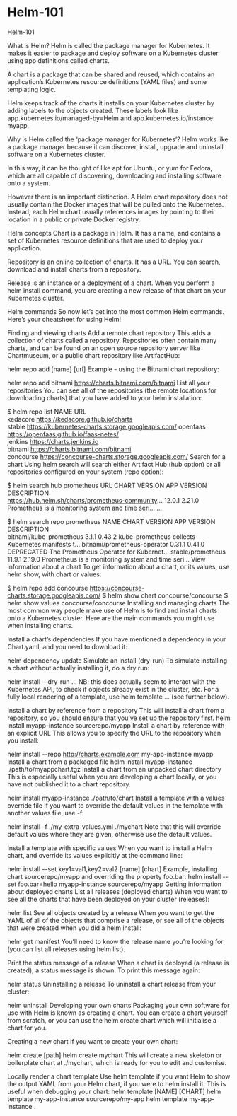 # Helm-101
Helm-101


What is Helm?
Helm is called the package manager for Kubernetes. It makes it easier to package and deploy software on a Kubernetes cluster using app definitions called charts.

A chart is a package that can be shared and reused, which contains an application’s Kubernetes resource definitions (YAML files) and some templating logic.

Helm keeps track of the charts it installs on your Kubernetes cluster by adding labels to the objects created. These labels look like app.kubernetes.io/managed-by=Helm and app.kubernetes.io/instance: myapp.

Why is Helm called the ‘package manager for Kubernetes’?
Helm works like a package manager because it can discover, install, upgrade and uninstall software on a Kubernetes cluster.

In this way, it can be thought of like apt for Ubuntu, or yum for Fedora, which are all capable of discovering, downloading and installing software onto a system.

However there is an important distinction. A Helm chart repository does not usually contain the Docker images that will be pulled onto the Kubernetes. Instead, each Helm chart usually references images by pointing to their location in a public or private Docker registry.

Helm concepts
Chart is a package in Helm. It has a name, and contains a set of Kubernetes resource definitions that are used to deploy your application.

Repository is an online collection of charts. It has a URL. You can search, download and install charts from a repository.

Release is an instance or a deployment of a chart. When you perform a helm install command, you are creating a new release of that chart on your Kubernetes cluster.

Helm commands
So now let’s get into the most common Helm commands. Here’s your cheatsheet for using Helm!

Finding and viewing charts
Add a remote chart repository
This adds a collection of charts called a repository. Repositories often contain many charts, and can be found on an open source repository server like Chartmuseum, or a public chart repository like ArtifactHub:

helm repo add [name] [url]
Example - using the Bitnami chart repository:

helm repo add bitnami https://charts.bitnami.com/bitnami
List all your repositories
You can see all of the repositories (the remote locations for downloading charts) that you have added to your helm installation:

$ helm repo list
NAME         	URL                                              
kedacore     	https://kedacore.github.io/charts                
stable       	https://kubernetes-charts.storage.googleapis.com/
openfaas     	https://openfaas.github.io/faas-netes/           
jenkins      	https://charts.jenkins.io                        
bitnami      	https://charts.bitnami.com/bitnami               
concourse    	https://concourse-charts.storage.googleapis.com/
Search for a chart
Using helm search will search either Artifact Hub (hub option) or all repositories configured on your system (repo option):

$ helm search hub prometheus
URL                                               	CHART VERSION 	APP VERSION	DESCRIPTION                                       
https://hub.helm.sh/charts/prometheus-community...	12.0.1        	2.21.0     	Prometheus is a monitoring system and time seri...
...

$ helm search repo prometheus
NAME                                 	CHART VERSION	APP VERSION	DESCRIPTION                                       
bitnami/kube-prometheus              	3.1.1        	0.43.2     	kube-prometheus collects Kubernetes manifests t...
bitnami/prometheus-operator          	0.31.1       	0.41.0     	DEPRECATED The Prometheus Operator for Kubernet...
stable/prometheus                    	11.9.1       	2.19.0     	Prometheus is a monitoring system and time seri...
View information about a chart
To get information about a chart, or its values, use helm show, with chart or values:

$ helm repo add concourse https://concourse-charts.storage.googleapis.com/
$ helm show chart concourse/concourse
$ helm show values concourse/concourse
Installing and managing charts
The most common way people make use of Helm is to find and install charts onto a Kubernetes cluster. Here are the main commands you might use when installing charts.

Install a chart’s dependencies
If you have mentioned a dependency in your Chart.yaml, and you need to download it:

helm dependency update
Simulate an install (dry-run)
To simulate installing a chart without actually installing it, do a dry run:

helm install --dry-run ...
NB: this does actually seem to interact with the Kubernetes API, to check if objects already exist in the cluster, etc. For a fully local rendering of a template, use helm template ... (see further below).

Install a chart by reference from a repository
This will install a chart from a repository, so you should ensure that you’ve set up the repository first.
helm install myapp-instance sourcerepo/myapp
Install a chart by reference with an explicit URL
This allows you to specify the URL to the repository when you install:

helm install --repo http://charts.example.com my-app-instance myapp
Install a chart from a packaged file
helm install myapp-instance ./path/to/myappchart.tgz
Install a chart from an unpacked chart directory
This is especially useful when you are developing a chart locally, or you have not published it to a chart repository.

helm install myapp-instance ./path/to/chart
Install a template with a values override file
If you want to override the default values in the template with another values file, use -f:

helm install -f ./my-extra-values.yml ./mychart
Note that this will override default values where they are given, otherwise use the default values.

Install a template with specific values
When you want to install a Helm chart, and override its values explicitly at the command line:

helm install --set key1=val1,key2=val2 [name] [chart]
Example, installing chart sourcerepo/myapp and overriding the property foo.bar:
helm install --set foo.bar=hello myapp-instance sourcerepo/myapp
Getting information about deployed charts
List all releases (deployed charts)
When you want to see all the charts that have been deployed on your cluster (releases):

helm list
See all objects created by a release
When you want to get the YAML of all of the objects that comprise a release, or see all of the objects that were created when you did a helm install:

helm get manifest <release-name>
You’ll need to know the release name you’re looking for (you can list all releases using helm list).

Print the status message of a release
When a chart is deployed (a release is created), a status message is shown. To print this message again:

helm status <release-name>
Uninstalling a release
To uninstall a chart release from your cluster:

helm uninstall <release-name>
Developing your own charts
Packaging your own software for use with Helm is known as creating a chart. You can create a chart yourself from scratch, or you can use the helm create chart which will initialise a chart for you.

Creating a new chart
If you want to create your own chart:

helm create [path]
helm create mychart
This will create a new skeleton or boilerplate chart at ./mychart, which is ready for you to edit and customise.

Locally render a chart template
Use helm template if you want Helm to show the output YAML from your Helm chart, if you were to helm install it. This is useful when debugging your chart:
helm template [NAME] [CHART]
helm template my-app-instance sourcerepo/my-app
helm template my-app-instance .
